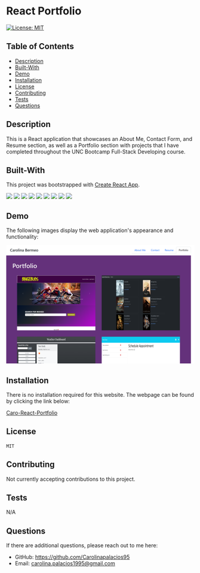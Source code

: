 # React Portfolio

[![License: MIT](https://img.shields.io/badge/License-MIT-blue.svg)](https://opensource.org/licenses/MIT)
    
## Table of Contents
* [Description](#description)
* [Built-With](#built-with)
* [Demo](#demo)
* [Installation](#installation)
* [License](#license)
* [Contributing](#contributing)
* [Tests](#tests)
* [Questions](#questions)

## Description
    
This is a React application that showcases an About Me, Contact Form, and Resume section, as well as a Portfolio section with projects that I have completed throughout the UNC Bootcamp Full-Stack Developing course. 

## Built-With

This project was bootstrapped with [Create React App](https://github.com/facebook/create-react-app).

<p>
  <img src="https://img.shields.io/badge/-Github.io-ff69b4" />
  <img src="https://img.shields.io/badge/-Bootstrap-yellow" />
  <img src="https://img.shields.io/badge/-Dotenv-red" />
  <img src="https://img.shields.io/badge/-Express-brightgreen" />
  <img src="https://img.shields.io/badge/-Javascript-blueviolet" />
  <img src="https://img.shields.io/badge/-React-grey" />
  <img src="https://img.shields.io/badge/HTML-orange"  />
  <img src="https://img.shields.io/badge/-Node-green" />
  <img src="https://img.shields.io/badge/-CSS-blue" />
</p>

## Demo

The following images display the web application's appearance and functionality:

![Portfolio-Demo](./public/images/Portfolio-Demo.png)



## Installation

There is no installation required for this website. The webpage can be found by clicking the link below:

[Caro-React-Portfolio](https://carolinapalacios95.github.io/Caro-React-Portfolio)


## License
        
    MIT

## Contributing

Not currently accepting contributions to this project.

## Tests

N/A

## Questions

If there are additional questions, please reach out to me here: 

* GitHub: https://github.com/Carolinapalacios95
* Email: carolina.palacios1995@gmail.com